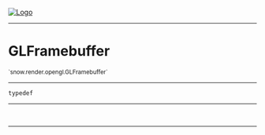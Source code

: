 
[![Logo](../../../../images/logo.png)](../../../../api/index.html)

---



<h1>GLFramebuffer</h1>
<small>`snow.render.opengl.GLFramebuffer`</small>



---

`typedef`

---

&nbsp;
&nbsp;









---

&nbsp;
&nbsp;
&nbsp;
&nbsp;